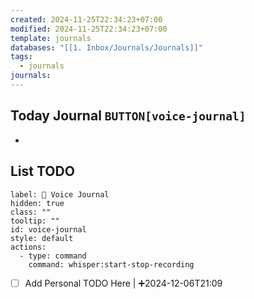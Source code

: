 ```yaml
---
created: 2024-11-25T22:34:23+07:00
modified: 2024-11-25T22:34:23+07:00
template: journals
databases: "[[1. Inbox/Journals/Journals]]"
tags:
  - journals
journals:
---
```

## Today Journal `BUTTON[voice-journal]`
- 

## List TODO


```meta-bind-button
label: 🔴 Voice Journal
hidden: true
class: ""
tooltip: ""
id: voice-journal
style: default
actions:
  - type: command
    command: whisper:start-stop-recording
```
- [ ] Add Personal TODO Here | ➕2024-12-06T21:09

